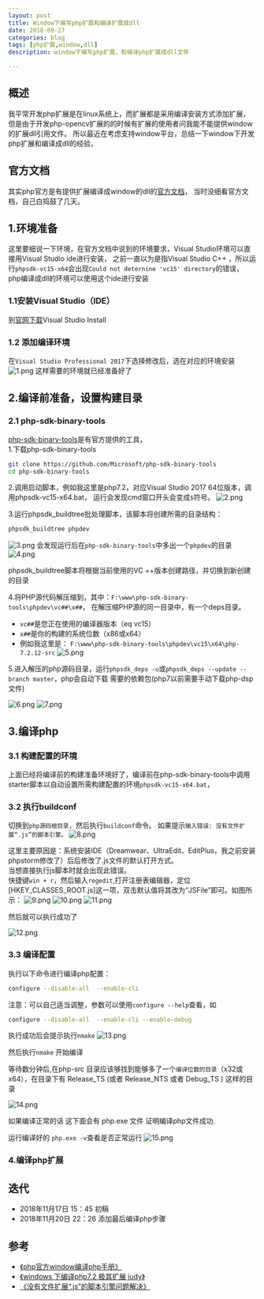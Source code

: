 ```yaml
---
layout: post
title: Window下编写php扩展和编译扩展成dll
date: 2018-09-27
categories: blog
tags: [php扩展,window,dll]
description: window下编写php扩展，和编译php扩展成dll文件

---
```


## 概述

我平常开发php扩展是在linux系统上，而扩展都是采用编译安装方式添加扩展，
但是由于开发php-opencv扩展的的时候有扩展的使用者问我能不能提供window的扩展dll引用文件。
所以最近在考虑支持window平台，总结一下window下开发php扩展和编译成dll的经验，

## 官方文档
其实php官方是有提供扩展编译成window的dll的[官方文档](https://wiki.php.net/internals/windows/stepbystepbuild_sdk_2)，
当时没细看官方文档，自己白捣鼓了几天。

## 1.环境准备
这里要细说一下环境，在官方文档中说到的环境要求，Visual Studio环境可以直接用Visual Studio ide进行安装，
之前一直以为是指Visual Studio C++ ，所以运行`phpsdk-vc15-x64`会出现`Could not deternine 'vc15' directory`的错误，
php编译成dll的环境可以使用这个ide进行安装

### 1.1安装Visual Studio（IDE）
到[官网下载](https://visualstudio.microsoft.com/)Visual Studio Install

### 1.2 添加编译环境
在`Visual Studio Professional 2017`下选择修改后，选在对应的环境安装
![1.png](/source/images/window-compile-php-extensions/1.png)
这样需要的环境就已经准备好了

## 2.编译前准备，设置构建目录

### 2.1 php-sdk-binary-tools
[php-sdk-binary-tools](https://github.com/Microsoft/php-sdk-binary-tools)是有官方提供的工具，  
1.下载php-sdk-binary-tools

```bash
git clone https://github.com/Microsoft/php-sdk-binary-tools
cd php-sdk-binary-tools
```

2.调用启动脚本，例如我这里是php7.2，对应Visual Studio 2017 64位版本，调用phpsdk-vc15-x64.bat，
运行会发现cmd窗口开头会变成`$`符号。
![2.png](/source/images/window-compile-php-extensions/2.png)

3.运行phpsdk_buildtree批处理脚本，该脚本将创建所需的目录结构：

```bash
phpsdk_buildtree phpdev
```
![3.png](/source/images/window-compile-php-extensions/3.png)
会发现运行后在`php-sdk-binary-tools`中多出一个`phpdev`的目录
![4.png](/source/images/window-compile-php-extensions/4.png)

phpsdk_buildtree脚本将根据当前使用的VC ++版本创建路径，并切换到新创建的目录

4.将PHP源代码解压缩到，其中：`F:\www\php-sdk-binary-tools\phpdev\vc##\x##`，
在解压缩PHP源的同一目录中，有一个deps目录。
- `vc##`是您正在使用的编译器版本（eq vc15）
- `x##`是你的构建的系统位数（x86或x64）
- 例如我这里是： `F:\www\php-sdk-binary-tools\phpdev\vc15\x64\php-7.2.12-src`
![5.png](/source/images/window-compile-php-extensions/5.png)

5.进入解压的php源码目录，运行`phpsdk_deps -u`或`phpsdk_deps --update --branch master`，php会自动下载 需要的依赖包(php7以前需要手动下载php-dsp文件)

![6.png](/source/images/window-compile-php-extensions/6.png)
![7.png](/source/images/window-compile-php-extensions/7.png)

## 3.编译php

### 3.1 构建配置的环境
上面已经将编译前的构建准备环境好了，编译前在php-sdk-binary-tools中调用starter脚本以自动设置所需构建配置的环境`phpsdk-vc15-x64.bat`，

### 3.2 执行buildconf
切换到`php源码根目录`，然后执行`buildconf`命令。
如果提示`输入错误: 没有文件扩展“.js”的脚本引擎。`
![8.png](/source/images/window-compile-php-extensions/8.png)

这里主要原因是：系统安装IDE（Dreamwear、UltraEdit、EditPlus，我之前安装phpstorm修改了）后后修改了.js文件的默认打开方式。  
当想直接执行js脚本时就会出现此错误。  
快捷键`win + r`，然后输入`regedit`,打开注册表编辑器，定位[HKEY_CLASSES_ROOT.js]这一项，双击默认值将其改为“JSFile”即可。如图所示：
![9.png](/source/images/window-compile-php-extensions/9.png)
![10.png](/source/images/window-compile-php-extensions/10.png)
![11.png](/source/images/window-compile-php-extensions/11.png)

然后就可以执行成功了

![12.png](/source/images/window-compile-php-extensions/12.png)



### 3.3 编译配置

执行以下命令进行编译php配置：

```bash
configure --disable-all  --enable-cli
```

注意：可以自己适当调整，参数可以使用`configure --help`查看，如
```bash
configure --disable-all  --enable-cli --enable-debug
```

执行成功后会提示执行`nmake`
![13.png](/source/images/window-compile-php-extensions/13.png)

然后执行`nmake` 开始编译

等待数分钟后,在php-src 目录应该够找到能够多了一个`编译位数的目录`（x32或x64），在目录下有 Release_TS (或者 Release_NTS 或者 Debug_TS ) 这样的目录

![14.png](/source/images/window-compile-php-extensions/14.png)

如果编译正常的话 这下面会有 php.exe 文件 证明编译php文件成功.

运行编译好的 `php.exe -v`查看是否正常运行
![15.png](/source/images/window-compile-php-extensions/15.png)


### 4.编译php扩展

## 迭代

* 2018年11月17日 15：45 初稿
* 2018年11月20日 22：26 添加最后编译php步骤

## 参考

- [《php官方window编译php手册》](https://wiki.php.net/internals/windows/stepbystepbuild_sdk_2)
- [《windows 下编译php7.2 极其扩展 judy》](https://blog.csdn.net/tangshangkui/article/details/79840748?utm_source=blogxgwz6)
- [《没有文件扩展“.js”的脚本引擎问题解决》](https://blog.csdn.net/ctthuangcheng/article/details/16951361)